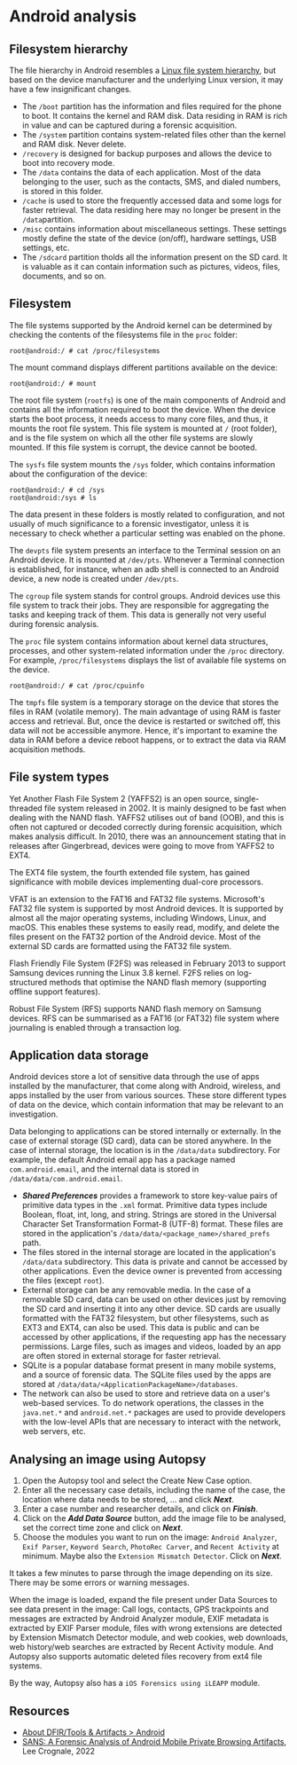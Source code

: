 # Android analysis

## Filesystem hierarchy

The file hierarchy in Android resembles a [Linux file system hierarchy](linux.md), but based on the device manufacturer and the underlying Linux version, it may have a few insignificant changes. 

* The `/boot` partition has the information and files required for the phone to boot. It contains the kernel and RAM disk. Data residing in RAM is rich in value and can be captured during a forensic acquisition. 
* The `/system` partition contains system-related files other than the kernel and RAM disk. Never delete.
* `/recovery` is designed for backup purposes and allows the device to boot into recovery mode.
* The `/data` contains the data of each application. Most of the data belonging to the user, such as the contacts, SMS, and dialed numbers, is stored in this folder.
* `/cache` is used to store the frequently accessed data and some logs for faster retrieval. The data residing here may no longer be present in the `/data`partition.
* `/misc` contains information about miscellaneous settings. These settings mostly define the state of the device (on/off), hardware settings, USB settings, etc.
* The `/sdcard` partition tholds all the information present on the SD card. It is valuable as it can contain information such as pictures, videos, files, documents, and so on.

## Filesystem

The file systems supported by the Android kernel can be determined by checking the contents of the filesystems file in the `proc` folder:

    root@android:/ # cat /proc/filesystems

The mount command displays different partitions available on the device:

    root@android:/ # mount

The root file system (`rootfs`) is one of the main components of Android and contains all the information required to boot the device. When the device starts the boot process, it needs access to many core files, and thus, it mounts the root file system. This file system is mounted at `/` (root folder), and is the file system on which all the other file systems are slowly mounted. If this file system is corrupt, the device cannot be booted.

The `sysfs` file system mounts the `/sys` folder, which contains information about the configuration of the device:

    root@android:/ # cd /sys
    root@android:/sys # ls

The data present in these folders is mostly related to configuration, and not usually of much significance to a forensic investigator, unless it is necessary to check whether a particular setting was enabled on the phone.

The `devpts` file system presents an interface to the Terminal session on an Android device. It is mounted at `/dev/pts`. Whenever a Terminal connection is established, for instance, when an adb shell is connected to an Android device, a new node is created under `/dev/pts`.

The `cgroup` file system stands for control groups. Android devices use this file system to track their jobs. They are responsible for aggregating the tasks and keeping track of them. This data is generally not very useful during forensic analysis.

The `proc` file system contains information about kernel data structures, processes, and other system-related information under the `/proc` directory. For example, `/proc/filesystems` displays the list of available file systems on the device.

    root@android:/ # cat /proc/cpuinfo

The `tmpfs` file system is a temporary storage on the device that stores the files in RAM (volatile memory). The main advantage of using RAM is faster access and retrieval. But, once the device is restarted or switched off, this data will not be accessible anymore. Hence, it's important to examine the data in RAM before a device reboot happens, or to extract the data via RAM acquisition methods.

## File system types

Yet Another Flash File System 2 (YAFFS2) is an open source, single-threaded file system released in 2002. It is mainly designed to be fast when dealing with the NAND flash. YAFFS2 utilises out of band (OOB), and this is often not captured or decoded correctly during forensic acquisition, which makes analysis difficult. In 2010, there was an announcement stating that in releases after Gingerbread, devices were going to move from YAFFS2 to EXT4. 

The EXT4 file system, the fourth extended file system, has gained significance with mobile devices implementing dual-core processors. 

VFAT is an extension to the FAT16 and FAT32 file systems. Microsoft's FAT32 file system is supported by most Android devices. It is supported by almost all the major operating systems, including Windows, Linux, and macOS. This enables these systems to easily read, modify, and delete the files present on the FAT32 portion of the Android device. Most of the external SD cards are formatted using the FAT32 file system.

Flash Friendly File System (F2FS) was released in February 2013 to support Samsung devices running the Linux 3.8 kernel. F2FS relies on log-structured methods that optimise the NAND flash memory (supporting offline support features). 

Robust File System (RFS) supports NAND flash memory on Samsung devices. RFS can be summarised as a FAT16 (or FAT32) file system where journaling is enabled through a transaction log.

## Application data storage

Android devices store a lot of sensitive data through the use of apps installed by the manufacturer, that come along with Android, wireless, and apps installed by the user from various sources. These store different types of data on the device, which contain information that may be relevant to an investigation.

Data belonging to applications can be stored internally or externally. In the case of external storage (SD card), data can be stored anywhere. In the case of internal storage, the location is in the `/data/data` subdirectory. For example, the default Android email app has a package named `com.android.email`, and the internal data is stored in `/data/data/com.android.email`.

* ***Shared Preferences*** provides a framework to store key-value pairs of primitive data types in the `.xml` format. Primitive data types include Boolean, float, int, long, and string. Strings are stored in the Universal Character Set Transformation Format-8 (UTF-8) format. These files are stored in the application's `/data/data/<package_name>/shared_prefs` path.
*  The files stored in the internal storage are located in the application's `/data/data` subdirectory. This data is private and cannot be accessed by other applications. Even the device owner is prevented from accessing the files (except `root`).
* External storage can be any removable media. In the case of a removable SD card, data can be used on other devices just by removing the SD card and inserting it into any other device. SD cards are usually formatted with the FAT32 filesystem, but other filesystems, such as EXT3 and EXT4, can also be used. This data is public and can be accessed by other applications, if the requesting app has the necessary permissions. Large files, such as images and videos, loaded by an app are often stored in external storage for faster retrieval.
* SQLite is a popular database format present in many mobile systems, and a source of forensic data. The SQLite files used by the apps are stored at `/data/data/<ApplicationPackageName>/databases`. 
* The network can also be used to store and retrieve data on a user's web-based services. To do network operations, the classes in the `java.net.*` and `android.net.*` packages are used to provide developers with the low-level APIs that are necessary to interact with the network, web servers, etc.

## Analysing an image using Autopsy

1. Open the Autopsy tool and select the Create New Case option.
2. Enter all the necessary case details, including the name of the case, the location where data needs to be stored, ... and click ***Next***.
3. Enter a case number and researcher details, and click on ***Finish***.
4. Click on the ***Add Data Source*** button, add the image file to be analysed, set the correct time zone and click on ***Next***.
5. Choose the modules you want to run on the image: `Android Analyzer`, `Exif Parser`, `Keyword Search`, `PhotoRec Carver`, and `Recent Activity` at minimum. Maybe also the `Extension Mismatch Detector`. Click on ***Next***.

It takes a few minutes to parse through the image depending on its size. There may be some errors or warning messages.

When the image is loaded, expand the file present under Data Sources to see data present in the image: Call logs, contacts, GPS trackpoints and messages are extracted by Android Analyzer module, EXIF metadata is extracted by EXIF Parser module, files with wrong extensions are detected by Extension Mismatch Detector module, and web cookies, web downloads, web history/web searches are extracted by Recent Activity module. And Autopsy also supports automatic deleted files recovery from ext4 file systems.

By the way, Autopsy also has a `iOS Forensics using iLEAPP` module.

## Resources

* [About DFIR/Tools & Artifacts > Android](https://aboutdfir.com/toolsandartifacts/android/)
* [SANS: A Forensic Analysis of Android Mobile Private Browsing Artifacts](https://sansorg.egnyte.com/dl/t22LV8S8y9), Lee Crognale, 2022
